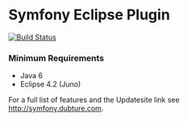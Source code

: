 Symfony Eclipse Plugin
======================

[![Build Status](https://secure.travis-ci.org/pulse00/Symfony-2-Eclipse-Plugin.png)](http://travis-ci.org/pulse00/Symfony-2-Eclipse-Plugin)

### Minimum Requirements

- Java 6
- Eclipse 4.2 (Juno)

For a full list of features and the Updatesite link see http://symfony.dubture.com.